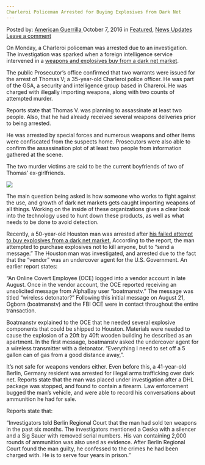 ```yaml
---
Charleroi Policeman Arrested for Buying Explosives from Dark Net
---
```

<article class="post-listing post-15707 post type-post status-publish format-standard has-post-thumbnail hentry  tag-buying tag-charleroi tag-dark tag-explosives tag-net tag-policeman">
    <div class="post-inner">
        <span>Posted by: <a href="https://www.deepdotweb.com/author/americanguerrilla/" title="">American Guerrilla </a></span>
    <span>October 7, 2016</span>
    <span>in <a href="https://www.deepdotweb.com/category/deepdot-news/" rel="category tag">Featured</a>, <a href="https://www.deepdotweb.com/category/news-updates/" rel="category tag">News Updates</a></span>
    <span><a href="https://www.deepdotweb.com/2016/10/07/charleroi-policeman-arrested-buying-explosives-dark-net/#respond">Leave a comment</a></span>
    </p>
    <div class="clear"></div>
    <div class="entry">
    <p>On Monday, a Charleroi policeman was arrested due to an investigation. The investigation was sparked when a foreign intelligence service intervened in a <a href="http://www.brusselstimes.com/belgium/6556/marcinelle-policeman-arrested-in-possession-of-weapons-planning-double-assassination">weapons and explosives buy from a dark net market</a>.</p>
    <p>The public Prosecutor’s office confirmed that two warrants were issued for the arrest of Thomas V; a 35-year-old Charleroi police officer. He was part of the GSA, a security and intelligence group based in Chareroi. He was charged with illegally importing weapons, along with two counts of attempted murder.</p>
    <p>Reports state that Thomas V. was planning to assassinate at least two people. Also, that he had already received several weapons deliveries prior to being arrested.</p>
    <p>He was arrested by special forces and numerous weapons and other items were confiscated from the suspects home. Prosecutors were also able to confirm the assassination plot of at least two people from information gathered at the scene.</p>
    <p>The two murder victims are said to be the current boyfriends of two of Thomas’ ex-girlfriends.</p>
    <p><img class="wp-image-15708 aligncenter" src="https://www.deepdotweb.com/wp-content/uploads/2016/10/word-image-6.jpeg" srcset="https://www.deepdotweb.com/wp-content/uploads/2016/10/word-image-6.jpeg 800w, https://www.deepdotweb.com/wp-content/uploads/2016/10/word-image-6-300x155.jpeg 300w" sizes="(max-width: 800px) 100vw, 800px" /></p>
    <p>The main question being asked is how someone who works to fight against the use, and growth of dark net markets gets caught importing weapons of all things. Working on the inside of these organizations gives a clear look into the technology used to hunt down these products, as well as what needs to be done to avoid detection.</p>
    <p>Recently, a 50-year-old Houston man was arrested after <a href="https://www.deepdotweb.com/2016/09/28/houston-man-attempted-buy-explosives-dark-net/">his failed attempt to buy explosives from a dark net market.</a> According to the report, the man attempted to purchase explosives not to kill anyone, but to “send a message.” The Houston man was investigated, and arrested due to the fact that the “vendor” was an undercover agent for the U.S. Government. An earlier report states:</p>
    <p>“An Online Covert Employee (OCE) logged into a vendor account in late August. Once in the vendor account, the OCE reported receiving an unsolicited message from AlphaBay user “boatmanstv.” The message was titled “wireless detonator?” Following this initial message on August 21, Ogborn (boatmanstv) and the FBI OCE were in contact throughout the entire transaction.</p>
    <p>Boatmanstv explained to the OCE that he needed several explosive components that could be shipped to Houston. Materials were needed to cause the explosion of a 20ft by 40ft wooden building he described as an apartment. In the first message, boatmanstv asked the undercover agent for a wireless transmitter with a detonator. “Everything I need to set off a 5 gallon can of gas from a good distance away,”.</p>
    <p>It’s not safe for weapons vendors either. Even before this, a 41-year-old Berlin, Germany resident was arrested for illegal arms trafficking over dark net. Reports state that the man was placed under investigation after a DHL package was stopped, and found to contain a firearm. Law enforcement bugged the man’s vehicle, and were able to record his conversations about ammunition he had for sale.</p>
    <p>Reports state that:</p>
    <p>“Investigators told Berlin Regional Court that the man had sold ten weapons in the past six months. The investigators mentioned a Ceska with a silencer and a Sig Sauer with removed serial numbers. His van containing 2,000 rounds of ammunition was also used as evidence. After Berlin Regional Court found the man guilty, he confessed to the crimes he had been charged with. He is to serve four years in prison.”</p>
    </div>
    <span style="display:none"><a href="https://www.deepdotweb.com/tag/arrested/" rel="tag">arrested</a> <a href="https://www.deepdotweb.com/tag/buying/" rel="tag">buying</a> <a href="https://www.deepdotweb.com/tag/charleroi/" rel="tag">charleroi</a> <a href="https://www.deepdotweb.com/tag/dark/" rel="tag">dark</a> <a href="https://www.deepdotweb.com/tag/explosives/" rel="tag">explosives</a> <a href="https://www.deepdotweb.com/tag/net/" rel="tag">net</a> <a href="https://www.deepdotweb.com/tag/policeman/" rel="tag">policeman</a></span> <span style="display:none" class="updated">2016-10-07</span>
    <div style="display:none" class="vcard author" itemprop="author" itemscope itemtype="http://schema.org/Person"><strong class="fn" itemprop="name"><a href="https://www.deepdotweb.com/author/americanguerrilla/" title="Posts by American Guerrilla" rel="author">American Guerrilla</a></strong></div>
    </div>
</article>

